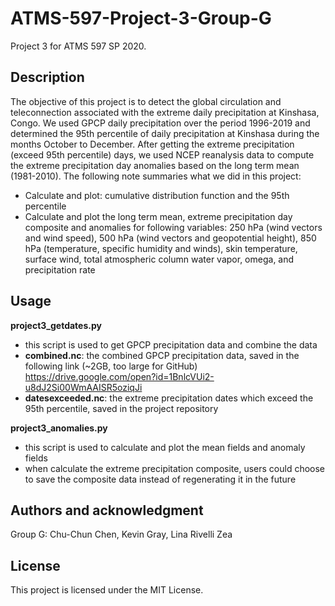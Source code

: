 # ATMS-597-Project-3-Group-G
Project 3 for ATMS 597 SP 2020.


## Description 
The objective of this project is to detect the global circulation and teleconnection associated with the extreme daily precipitation at Kinshasa, Congo. We used GPCP daily precipitation over the period 1996-2019 and determined the 95th percentile of daily precipitation at Kinshasa during the months October to December. After getting the extreme precipitation (exceed 95th percentile) days, we used NCEP reanalysis data to compute the extreme precipitation day anomalies based on the long term mean (1981-2010). The following note summaries what we did in this project:

- Calculate and plot: cumulative distribution function and the 95th percentile
- Calculate and plot the long term mean, extreme precipitation day composite and anomalies for following variables: 250 hPa (wind vectors and wind speed), 500 hPa (wind vectors and geopotential height), 850 hPa (temperature, specific humidity and winds), skin temperature, surface wind, total atmospheric column water vapor, omega, and precipitation rate


## Usage

**project3_getdates.py**
- this script is used to get GPCP precipitation data and combine the data
- **combined.nc**: the combined GPCP precipitation data, saved in the following link (~2GB, too large for GitHub)
https://drive.google.com/open?id=1BnlcVUi2-u8dJ2Si00WmAAISR5oziqJi
- **datesexceeded.nc**: the extreme precipitation dates which exceed the 95th percentile, saved in the project repository

**project3_anomalies.py**
- this script is used to calculate and plot the mean fields and anomaly fields
- when calculate the extreme precipitation composite, users could choose to save the composite data instead of regenerating it in the future


## Authors and acknowledgment
Group G: Chu-Chun Chen, Kevin Gray, Lina Rivelli Zea


## License
This project is licensed under the MIT License.
